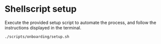# Shellscript setup

Execute the provided setup script to automate the process, and follow the instructions displayed in the terminal.

```sh
./scripts/onboarding/setup.sh
```
